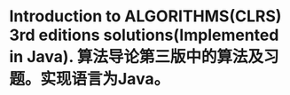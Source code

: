 Introduction to ALGORITHMS(CLRS) 3rd editions solutions(Implemented in Java).
算法导论第三版中的算法及习题。实现语言为Java。
=